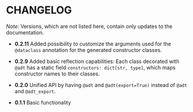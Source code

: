 # CHANGELOG

*Note:* Versions, which are not listed here, contain only updates to the documentation.

- **0.2.11** Added possibility to customize the arguments used for the
  `@dataclass` annotation for the generated constructor classes.

- **0.2.9** Added basic reflection capabilities: Each class decorated
  with `@adt` has a static field `constructors: dict[str, type]`,
  which maps constructor names to their classes.

- **0.2.0** Unified API by having `@adt` and `@adt(export=True)`
  instead of `@adt` and `@adt_export`.

- **0.1.1** Basic functionality
